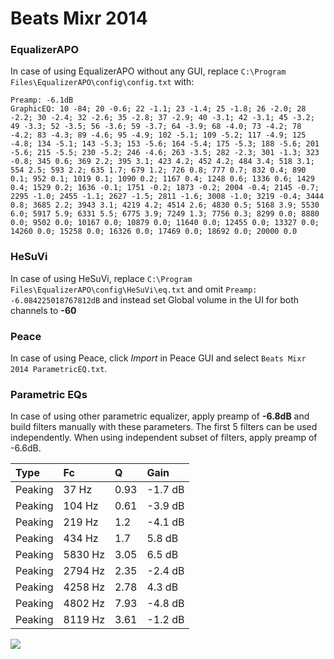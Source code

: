 # Beats Mixr 2014

### EqualizerAPO
In case of using EqualizerAPO without any GUI, replace `C:\Program Files\EqualizerAPO\config\config.txt`
with:
```
Preamp: -6.1dB
GraphicEQ: 10 -84; 20 -0.6; 22 -1.1; 23 -1.4; 25 -1.8; 26 -2.0; 28 -2.2; 30 -2.4; 32 -2.6; 35 -2.8; 37 -2.9; 40 -3.1; 42 -3.1; 45 -3.2; 49 -3.3; 52 -3.5; 56 -3.6; 59 -3.7; 64 -3.9; 68 -4.0; 73 -4.2; 78 -4.2; 83 -4.3; 89 -4.6; 95 -4.9; 102 -5.1; 109 -5.2; 117 -4.9; 125 -4.8; 134 -5.1; 143 -5.3; 153 -5.6; 164 -5.4; 175 -5.3; 188 -5.6; 201 -5.6; 215 -5.5; 230 -5.2; 246 -4.6; 263 -3.5; 282 -2.3; 301 -1.3; 323 -0.8; 345 0.6; 369 2.2; 395 3.1; 423 4.2; 452 4.2; 484 3.4; 518 3.1; 554 2.5; 593 2.2; 635 1.7; 679 1.2; 726 0.8; 777 0.7; 832 0.4; 890 0.1; 952 0.1; 1019 0.1; 1090 0.2; 1167 0.4; 1248 0.6; 1336 0.6; 1429 0.4; 1529 0.2; 1636 -0.1; 1751 -0.2; 1873 -0.2; 2004 -0.4; 2145 -0.7; 2295 -1.0; 2455 -1.1; 2627 -1.5; 2811 -1.6; 3008 -1.0; 3219 -0.4; 3444 0.8; 3685 2.2; 3943 3.1; 4219 4.2; 4514 2.6; 4830 0.5; 5168 3.9; 5530 6.0; 5917 5.9; 6331 5.5; 6775 3.9; 7249 1.3; 7756 0.3; 8299 0.0; 8880 0.0; 9502 0.0; 10167 0.0; 10879 0.0; 11640 0.0; 12455 0.0; 13327 0.0; 14260 0.0; 15258 0.0; 16326 0.0; 17469 0.0; 18692 0.0; 20000 0.0
```

### HeSuVi
In case of using HeSuVi, replace `C:\Program Files\EqualizerAPO\config\HeSuVi\eq.txt` and omit `Preamp:
-6.084225018767812dB` and instead set Global volume in the UI for both channels to **-60**

### Peace
In case of using Peace, click *Import* in Peace GUI and select `Beats Mixr 2014 ParametricEQ.txt`.

### Parametric EQs
In case of using other parametric equalizer, apply preamp of **-6.8dB** and build filters manually
with these parameters. The first 5 filters can be used independently.
When using independent subset of filters, apply preamp of -6.6dB.

| Type    | Fc      |    Q | Gain    |
|:--------|:--------|:-----|:--------|
| Peaking | 37 Hz   | 0.93 | -1.7 dB |
| Peaking | 104 Hz  | 0.61 | -3.9 dB |
| Peaking | 219 Hz  | 1.2  | -4.1 dB |
| Peaking | 434 Hz  | 1.7  | 5.8 dB  |
| Peaking | 5830 Hz | 3.05 | 6.5 dB  |
| Peaking | 2794 Hz | 2.35 | -2.4 dB |
| Peaking | 4258 Hz | 2.78 | 4.3 dB  |
| Peaking | 4802 Hz | 7.93 | -4.8 dB |
| Peaking | 8119 Hz | 3.61 | -1.2 dB |

![](https://raw.githubusercontent.com/jaakkopasanen/AutoEq/master/results/innerfidelity/sbaf-serious/Beats%20Mixr%202014/Beats%20Mixr%202014.png)